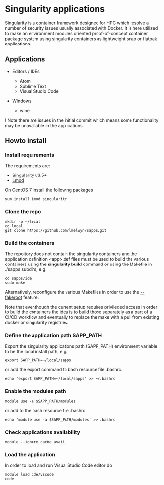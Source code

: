 # Singularity applications

Singularity is a container framework designed for HPC which resolve a number
of security issues usually associated with Docker. It is here utilized to make 
an environment modules oriented proof-of-concept container package system
using singularity containers as lightweight snap or flatpak applications.

## Applications 

  * Editors / IDEs 
      - Atom
      - Sublime Text
      - Visual Studio Code

  * Windows
      - wine

! Note there are issues in the initial commit which means
some functionality may be unavailable in the applications.

## Howto install 

### Install requirements 

The requirements are:
  
  * [Singularity](https://sylabs.io/docs/) v3.5+
  * [Lmod](https://lmod.readthedocs.io/en/latest/)
 
On CentOS 7 install the following packages

```
yum install Lmod singularity
``` 

### Clone the repo

```
mkdir -p ~/local
cd local
git clone https://github.com/lmelwyn/sapps.git
```
### Build the containers

The repoitory does not contain the singularity containers and the application definition \<app\>.def files must be
used to build the various containers using the **singularity build** command or using the Makefile in ./sapps  subdirs, e.g.

```
cd sapps/ide
sudo make
```


Alternatively, reconfigure the various Makefiles in order to use the [--fakeroot](https://sylabs.io/guides/3.3/user-guide/fakeroot.html) feature.

Note that eventhough the current setup requires privileged access in order to build the containers the idea is to build those separately as a part of a CI/CD workflow and eventually to replace the make with a pull from existing docker or singularity registries.  



### Define the application path SAPP_PATH

Export the singularity applications path (SAPP_PATH) environment variable to be the local install path,  e.g.

```
export SAPP_PATH=~/local/sapps
```

or add the export command to bash resource file .bashrc.
```
echo 'export SAPP_PATH=~/local/sapps' >> ~/.bashrc
```
### Enable the modules path

```
module use -a $SAPP_PATH/modules
``` 

or add to the bash resource file .bashrc

```
echo 'module use -a $SAPP_PATH/modules' >> .bashrc
```

### Check applications availability

```
module --ignore_cache avail
```

### Load the application

In order to load and run Visual Studio Code editor do  

```
module load ide/vscode
code
```

